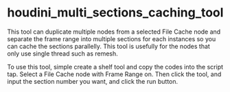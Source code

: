 # houdini_multi_sections_caching_tool

This tool can duplicate multiple nodes from a selected File Cache node and separate the frame range into multiple 
sections for each instances so you can cache the sections parallelly. 
This tool is usefully for the nodes that only use single thread such as remesh.

To use this tool, simple create a shelf tool and copy the codes into the script tap. Select a File Cache node with Frame Range on.
Then click the tool, and input the section number you want, and click the run button.
